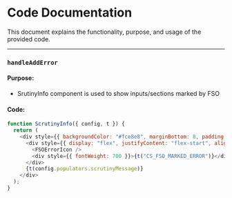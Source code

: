 # Code Documentation

This document explains the functionality, purpose, and usage of the provided code.

---

### `handleAddError`

#### Purpose:

- SrutinyInfo component is used to show inputs/sections marked by FSO

#### Code:

```javascript
function ScrutinyInfo({ config, t }) {
  return (
    <div style={{ backgroundColor: "#fce8e8", marginBottom: 8, padding: 6, borderRadius: 5 }}>
      <div style={{ display: "flex", justifyContent: "flex-start", alignItems: "center", gap: "10px", marginBottom: 8 }}>
        <FSOErrorIcon />
        <div style={{ fontWeight: 700 }}>{t("CS_FSO_MARKED_ERROR")}</div>
      </div>
      {t(config.populators.scrutinyMessage)}
    </div>
  );
}
```
